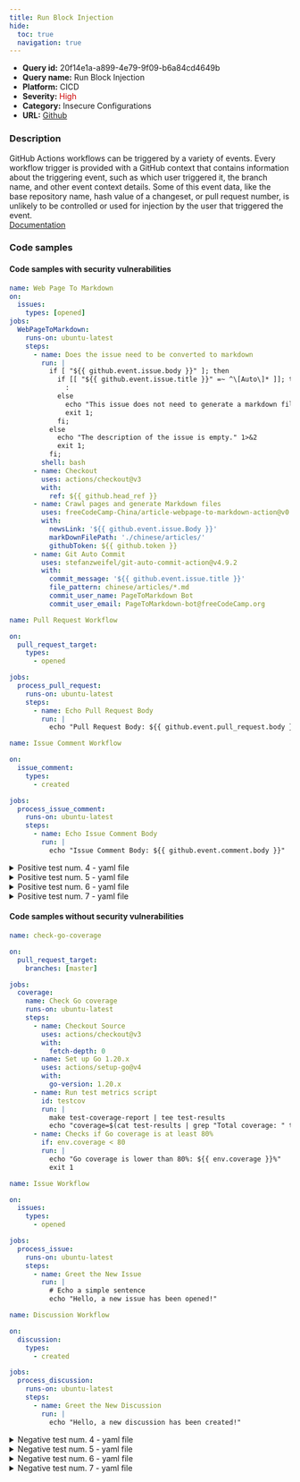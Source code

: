 ```yaml
---
title: Run Block Injection
hide:
  toc: true
  navigation: true
---
```


<style>
  .highlight .hll {
    background-color: #ff171742;
  }
  .md-content {
    max-width: 1100px;
    margin: 0 auto;
  }
</style>

-   **Query id:** 20f14e1a-a899-4e79-9f09-b6a84cd4649b
-   **Query name:** Run Block Injection
-   **Platform:** CICD
-   **Severity:** <span style="color:#C00">High</span>
-   **Category:** Insecure Configurations
-   **URL:** [Github](https://github.com/Checkmarx/kics/tree/master/assets/queries/cicd/github/run_block_injection)

### Description
GitHub Actions workflows can be triggered by a variety of events. Every workflow trigger is provided with a GitHub context that contains information about the triggering event, such as which user triggered it, the branch name, and other event context details. Some of this event data, like the base repository name, hash value of a changeset, or pull request number, is unlikely to be controlled or used for injection by the user that triggered the event.<br>
[Documentation](https://securitylab.github.com/research/github-actions-untrusted-input/)

### Code samples
#### Code samples with security vulnerabilities
```yaml title="Positive test num. 1 - yaml file" hl_lines="10"
name: Web Page To Markdown
on:
  issues:
    types: [opened]
jobs:
  WebPageToMarkdown:
    runs-on: ubuntu-latest
    steps:
      - name: Does the issue need to be converted to markdown
        run: |
          if [ "${{ github.event.issue.body }}" ]; then
            if [[ "${{ github.event.issue.title }}" =~ ^\[Auto\]* ]]; then
              :
            else
              echo "This issue does not need to generate a markdown file." 1>&2
              exit 1;
            fi;
          else
            echo "The description of the issue is empty." 1>&2
            exit 1;
          fi;
        shell: bash
      - name: Checkout
        uses: actions/checkout@v3
        with:
          ref: ${{ github.head_ref }}
      - name: Crawl pages and generate Markdown files
        uses: freeCodeCamp-China/article-webpage-to-markdown-action@v0.1.8
        with:
          newsLink: '${{ github.event.issue.Body }}'
          markDownFilePath: './chinese/articles/'
          githubToken: ${{ github.token }}
      - name: Git Auto Commit
        uses: stefanzweifel/git-auto-commit-action@v4.9.2
        with:
          commit_message: '${{ github.event.issue.title }}'
          file_pattern: chinese/articles/*.md
          commit_user_name: PageToMarkdown Bot
          commit_user_email: PageToMarkdown-bot@freeCodeCamp.org
```
```yaml title="Positive test num. 2 - yaml file" hl_lines="13"
name: Pull Request Workflow

on:
  pull_request_target:
    types:
      - opened

jobs:
  process_pull_request:
    runs-on: ubuntu-latest
    steps:
      - name: Echo Pull Request Body
        run: |
          echo "Pull Request Body: ${{ github.event.pull_request.body }}"


```
```yaml title="Positive test num. 3 - yaml file" hl_lines="13"
name: Issue Comment Workflow

on:
  issue_comment:
    types:
      - created

jobs:
  process_issue_comment:
    runs-on: ubuntu-latest
    steps:
      - name: Echo Issue Comment Body
        run: |
          echo "Issue Comment Body: ${{ github.event.comment.body }}"

```
<details><summary>Positive test num. 4 - yaml file</summary>

```yaml hl_lines="13"
name: Discussion Workflow

on:
  discussion:
    types:
      - created

jobs:
  process_discussion:
    runs-on: ubuntu-latest
    steps:
      - name: Echo Discussion Title
        run: |
          echo "Discussion Title: ${{ github.event.discussion.title }}"

```
</details>
<details><summary>Positive test num. 5 - yaml file</summary>

```yaml hl_lines="13"
name: Discussion Comment Workflow

on:
  discussion_comment:
    types:
      - created

jobs:
  process_discussion_comment:
    runs-on: ubuntu-latest
    steps:
      - name: Echo Discussion Comment Body
        run: |
          echo "Discussion Comment Body: ${{ github.event.comment.body }}"

```
</details>
<details><summary>Positive test num. 6 - yaml file</summary>

```yaml hl_lines="13"
name: Author Workflow

on:
  author:
    types:
      - created

jobs:
  process_author:
    runs-on: ubuntu-latest
    steps:
      - name: Echo Author's Username
        run: |
          echo "Author's Name: ${{ github.event.authors.name }}"

```
</details>
<details><summary>Positive test num. 7 - yaml file</summary>

```yaml hl_lines="13"
name: Workflow Run Workflow

on:
  workflow_run:
    workflows:
      - "Your Workflow Name" # Replace with the name of your specific workflow

jobs:
  process_workflow_run:
    runs-on: ubuntu-latest
    steps:
      - name: Echo Workflow Run Name
        run: |
          echo "Workflow Run Path: ${{ github.event.workflow.path }}"

```
</details>


#### Code samples without security vulnerabilities
```yaml title="Negative test num. 1 - yaml file"
name: check-go-coverage

on:
  pull_request_target:
    branches: [master]

jobs:
  coverage:
    name: Check Go coverage
    runs-on: ubuntu-latest
    steps:
      - name: Checkout Source
        uses: actions/checkout@v3
        with:
          fetch-depth: 0
      - name: Set up Go 1.20.x
        uses: actions/setup-go@v4
        with:
          go-version: 1.20.x
      - name: Run test metrics script
        id: testcov
        run: |
          make test-coverage-report | tee test-results
          echo "coverage=$(cat test-results | grep "Total coverage: " test-results | cut -d ":" -f 2 | bc)" >> $GITHUB_ENV
      - name: Checks if Go coverage is at least 80%
        if: env.coverage < 80
        run: |
          echo "Go coverage is lower than 80%: ${{ env.coverage }}%"
          exit 1
```
```yaml title="Negative test num. 2 - yaml file"
name: Issue Workflow

on:
  issues:
    types:
      - opened

jobs:
  process_issue:
    runs-on: ubuntu-latest
    steps:
      - name: Greet the New Issue
        run: |
          # Echo a simple sentence
          echo "Hello, a new issue has been opened!"

```
```yaml title="Negative test num. 3 - yaml file"
name: Discussion Workflow

on:
  discussion:
    types:
      - created

jobs:
  process_discussion:
    runs-on: ubuntu-latest
    steps:
      - name: Greet the New Discussion
        run: |
          echo "Hello, a new discussion has been created!"

```
<details><summary>Negative test num. 4 - yaml file</summary>

```yaml
name: Issue Comment Workflow

on:
  issue_comment:
    types:
      - created

jobs:
  process_issue_comment:
    runs-on: ubuntu-latest
    steps:
      - name: Greet the New Issue Comment
        run: |
          echo "Hello, a new issue comment has been created!"

```
</details>
<details><summary>Negative test num. 5 - yaml file</summary>

```yaml
name: Discussion Comment Workflow

on:
  discussion_comment:
    types:
      - created

jobs:
  process_discussion_comment:
    runs-on: ubuntu-latest
    steps:
      - name: Greet the New Discussion Comment
        run: |
          echo "Hello, a new discussion comment has been created!"

```
</details>
<details><summary>Negative test num. 6 - yaml file</summary>

```yaml
name: Author Workflow

on:
  author:
    types:
      - created

jobs:
  process_author:
    runs-on: ubuntu-latest
    steps:
      - name: Greet the New Author
        run: |
          echo "Hello, a new author has been created!"

```
</details>
<details><summary>Negative test num. 7 - yaml file</summary>

```yaml
name: Workflow Run Workflow

on:
  workflow_run:
    workflows:
      - "Your Workflow Name" # Replace with the name of your specific workflow

jobs:
  process_workflow_run:
    runs-on: ubuntu-latest
    steps:
      - name: Greet the New Workflow Run
        run: |
          echo "Hello, a new workflow run has started for 'Your Workflow Name'!"

```
</details>
